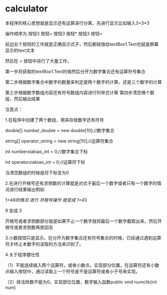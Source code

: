 # calculator
本程序的核心思想就是显示还有运算进行分离，先进行显示比如输入3+3*3

操作顺序为 按钮3 按钮+ 按钮3 按钮* 按钮3 按钮=


前边五个按钮的工作就是正确显示式子，然后都赋值给textBox1.Text也就是屏幕显示的text文本

然后在 = 按钮中进行了大量工作，


第一步将获取的textBox1.Text的值然后分开为数字集合还有运算符号集合

第二步根据数字集合中数字的数量来判定是两个数字的计算，还是三个数字的计算

第三步根据数字数组内容还有符号数组内容进行列举式计算
第四步清空俩个数组，然后输出结果


注意点：

1.在程序中创建了两个数组，用来存放数字还有符号

double[] number_double = new double[10];//数字集合

string[] operator_string = new string[10];//运算符集合

int numberxiabiao_int = 0;//数字集合下标

int operatorxiabiao_int = 0;//运算符下标

  当清空数组的时候是将下标变为0
  
2.在进行开根号还有求倒数的计算就是对式子最后一个数字或者只有一个数字的情况进行结果输出例如

1+4*9的情况 进行 开根号操作 就变成 1+4*3

9 变成 3

开根号或者求倒数部分就是如果不止一个数字就将最后一个数字截取出来，然后开根号或者求倒数再放回去

3.小数按钮只是显示。在分开为数字集合还有符号集合的时候，已经通过遇到运算符才终止本数字的读取的方法来识别了。

4.关于程序健壮性

（1）不能连续输入两个运算符，或者小数点。实现部分位置，在运算符还有小数点输入按钮中，通过读取上一个符号是不是运算符或者小于号来实现。

（2）除法除数不能为0。实现部位位置，数字输入函数public void numclik(int num)



